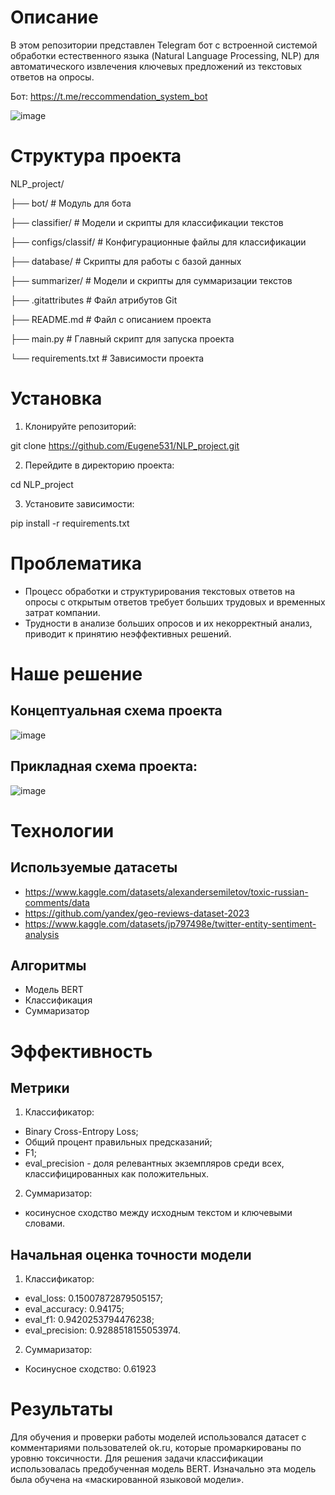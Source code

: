 # Описание

В этом репозитории представлен Telegram бот с встроенной системой обработки естественного языка (Natural Language Processing, NLP) для автоматического извлечения ключевых предложений из текстовых ответов на опросы. 

Бот: https://t.me/reccommendation_system_bot

![image](https://github.com/Eugene531/NLP_project/assets/62638634/0e6d8a8d-ae1b-4862-b92f-c7301bd45e5e)

# Структура проекта

NLP_project/

├── bot/                 # Модуль для бота

├── classifier/          # Модели и скрипты для классификации текстов

├── configs/classif/     # Конфигурационные файлы для классификации

├── database/            # Скрипты для работы с базой данных

├── summarizer/          # Модели и скрипты для суммаризации текстов

├── .gitattributes       # Файл атрибутов Git

├── README.md            # Файл с описанием проекта

├── main.py              # Главный скрипт для запуска проекта

└── requirements.txt     # Зависимости проекта

# Установка

1. Клонируйте репозиторий:

git clone https://github.com/Eugene531/NLP_project.git

2. Перейдите в директорию проекта:

cd NLP_project

3. Установите зависимости:

pip install -r requirements.txt



# Проблематика

- Процесс обработки и структурирования текстовых ответов на опросы с открытым ответов требует больших трудовых и временных затрат компании. 
- Трудности в анализе больших опросов и их некорректный анализ, приводит к  принятию неэффективных решений. 

# Наше решение

## Концептуальная схема проекта

![image](https://github.com/Eugene531/NLP_project/assets/62638634/38454e55-96b5-4b61-acbc-c25bc45b1a25)

## Прикладная схема проекта: 

![image](https://github.com/Eugene531/NLP_project/assets/62638634/a60ce5a3-2f06-439d-a196-74b82eadbc94)

# Технологии

## Используемые датасеты

- https://www.kaggle.com/datasets/alexandersemiletov/toxic-russian-comments/data
- https://github.com/yandex/geo-reviews-dataset-2023
- https://www.kaggle.com/datasets/jp797498e/twitter-entity-sentiment-analysis

## Алгоритмы

- Модель BERT
- Классификация
- Суммаризатор

# Эффективность

## Метрики

1. Классификатор:

- Binary Cross-Entropy Loss;  
- Общий процент правильных предсказаний;  
- F1;  
- eval_precision - доля релевантных экземпляров среди всех, классифицированных как положительных.
  
2. Суммаризатор:
   
- косинусное сходство между исходным текстом и ключевыми словами.

## Начальная оценка точности модели

1. Классификатор:
   
- eval_loss: 0.15007872879505157;
- eval_accuracy: 0.94175;
- eval_f1: 0.9420253794476238;
- eval_precision: 0.9288518155053974.
  
2. Суммаризатор:
   
- Косинусное сходство: 0.61923

# Результаты

Для обучения и проверки работы моделей использовался датасет с комментариями пользователей ok.ru, которые промаркированы по уровню токсичности. Для решения задачи классификации использовалась предобученная модель BERT. Изначально эта модель была обучена на «маскированной языковой модели».




